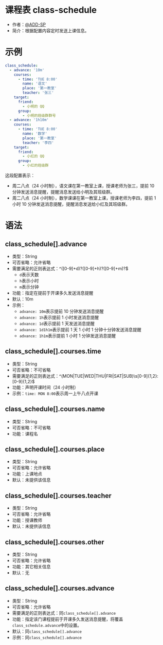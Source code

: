 # 课程表 class-schedule

+ 作者：[@ADD-SP](https://github.com/ADD-SP)
+ 简介：根据配置内容定时发送上课信息。

# 示例

```yml
class_schedule:
  - advance: '10m'
    courses:
      - time: 'TUE 8:00'
        name: '语文'
        place: '第一教室'
        teacher: '张三'
    target:
      friend:
        - 小明的 QQ
      group:
        - 小明的班级群群号
  - advance: '1h10m'
    courses:
      - time: 'TUE 8:00'
        name: '数学'
        place: '第一教室'
        teacher: '李四'
    target:
      friend:
        - 小红的 QQ
      group:
        - 小红的班级群
```

这段配置表示：
+ 周二八点（24 小时制），语文课在第一教室上课，授课老师为张三，提前 10 分钟发送消息提醒，提醒消息发送给小明及其班级群。
+ 周二八点（24 小时制），数学课课在第一教室上课，授课老师为李四，提前 1 小时 10 分钟发送消息提醒，提醒消息发送给小红及其班级群。

# 语法

## class_schedule[].advance

+ 类型：String
+ 可否省略：允许省略
+ 需要满足的正则表达式：^([0-9]+d)?([0-9]+h)?([0-9]+m)?$
    + `d`表示天数
    + `h`表示小时
    + `m`表示分钟
+ 功能：指定在提前于开课多久发送消息提醒
+ 默认：10m
+ 示例：
    + `advance: 10m`表示提前 10 分钟发送消息提醒
    + `advance: 1h`表示提前 1 小时发送消息提醒
    + `advance: 1d`表示提前 1 天发送消息提醒
    + `advance: 1d1h1m`表示提前 1 天 1 小时 1 分钟十分钟发送消息提醒
    + `advance: 1h1m`表示提前 1 小时 1 分钟发送消息提醒

## class_schedule[].courses.time

+ 类型：String
+ 可否省略：不可省略
+ 需要满足的正则表达式：^(MON|TUE|WED|THU|FRI|SAT|SUB)\s[0-9]{1,2}:[0-9]{1,2}$
+ 功能：声明开课时间（24 小时制）
+ 示例：`time: MON 8:00`表示周一上午八点开课

## class_schedule[].courses.name

+ 类型：String
+ 可否省略：不可省略
+ 功能：课程名

## class_schedule[].courses.place

+ 类型：String
+ 可否省略：允许省略
+ 功能：上课地点
+ 默认：未提供该信息

## class_schedule[].courses.teacher

+ 类型：String
+ 可否省略：允许省略
+ 功能：授课教师
+ 默认：未提供该信息

## class_schedule[].courses.other

+ 类型：String
+ 可否省略：允许省略
+ 功能：其它相关信息
+ 默认：无

## class_schedule[].courses.advance

+ 类型：String
+ 可否省略：允许省略
+ 需要满足的正则表达式：同`class_schedule[].advance`
+ 功能：指定该门课程提前于开课多久发送消息提醒，将覆盖`class_schedule.advance`中的设置。
+ 默认：同`class_schedule[].advance`
+ 示例：同`class_schedule[].advance`
